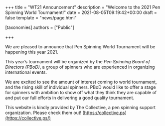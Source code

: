 +++
title = "WT21 Announcement"
description = "Welcome to the 2021 Pen Spinning World Tournament!"
date = 2021-08-05T09:19:42+00:00
draft = false
template = "news/page.html"

[taxonomies]
authors = ["Public"]

+++

We are pleased to announce that Pen Spinning World Tournament will be happening this year 2021.

This year’s tournament will be organized by the _Pen Spinning Board of Directors (PBoD)_, a group of spinners who are experienced in organizing international events.

We are excited to see the amount of interest coming to world tournament, and the rising skill of individual spinners. PBoD would like to offer a stage for spinners with ambition to show off what they think they are capable of and put our full efforts in delivering a good quality tournament.

This website is kindly provided by The Collective, a pen spinning support organization. Please check them out! [https://collective.ps](https://collective.ps/)
